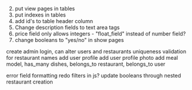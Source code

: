 
2) put view pages in tables
3) put indexes in tables
4) add id's to table header column
2) Change description fields to text area tags
3) price field only allows integers - "float_field" instead of number field?
4) change booleans to "yes/no" in show pages

create admin login, can alter users and restaurants
uniqueness validation for restaurant names
add user profile
add user profile photo
add meal model, has_many dishes, belongs_to restaurant, belongs_to user

error field formatting
redo filters in js?
update booleans through nested restaurant creation